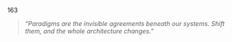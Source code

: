 163

> *“Paradigms are the invisible agreements beneath our systems.*
> *Shift them, and the whole architecture changes.”*